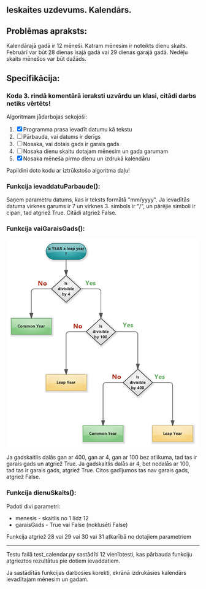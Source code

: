 Ieskaites uzdevums. Kalendārs.
---
## Problēmas apraksts:
Kalendārajā gadā ir 12 mēneši. Katram mēnesim ir noteikts dienu skaits. Februārī var būt 28 dienas īsajā gadā vai 29 dienas garajā gadā. Nedēļu skaits mēnešos var būt dažāds.

## Specifikācija:
### Koda 3. rindā komentārā ieraksti uzvārdu un klasi, citādi darbs netiks vērtēts!

Algoritmam jādarbojas sekojoši:

1. ☒ Programma prasa ievadīt datumu kā tekstu
2. ☐ Pārbauda, vai datums ir derīgs
3. ☐ Nosaka, vai dotais gads ir garais gads
4. ☐ Nosaka dienu skaitu dotajam mēnesim un gada garumam
5. ☒ Nosaka mēneša pirmo dienu un izdrukā kalendāru

Papildini doto kodu ar iztrūkstošo algoritma daļu!

### Funkcija ievaddatuParbaude():

Saņem parametru datums, kas ir teksts formātā "mm/yyyy".
Ja ievadītās datuma virknes garums ir 7 un virknes 3. simbols ir "/", un pārējie simboli ir cipari, tad atgriež True.
Citādi atgriež False.

### Funkcija vaiGaraisGads():

![Leap_year](flowchart.jpg)

Ja gadskaitlis dalās gan ar 400, gan ar 4, gan ar 100 bez atlikuma, tad tas ir garais gads un atgriež True. Ja gadskaitlis dalās ar 4, bet nedalās ar 100, tad tas ir garais gads, atgriež True. Citos gadījumos tas nav garais gads, atgriež False.

### Funkcija dienuSkaits():

Padoti divi parametri:
* menesis - skaitlis no 1 līdz 12
* garaisGads - True vai False (noklusēti False)

Funkcija atgriež 28 vai 29 vai 30 vai 31 atkarībā no dotajiem parametriem

---
Testu failā test_calendar.py sastādīti 12 vienībtesti, kas pārbauda funkciju atgrieztos rezultātus pie dotiem ievaddatiem.


Ja sastādītās funkcijas darbosies korekti, ekrānā izdrukāsies kalendārs ievadītajam mēnesim un gadam.
